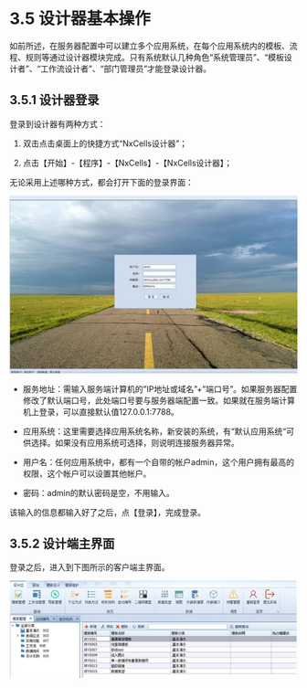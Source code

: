 # 3.5 设计器基本操作
如前所述，在服务器配置中可以建立多个应用系统，在每个应用系统内的模板、流程、规则等通过设计器模块完成。只有系统默认几种角色“系统管理员”、“模板设计者”、“工作流设计者”、“部门管理员”才能登录设计器。

## 3.5.1 设计器登录
登录到设计器有两种方式：

1)	双击点击桌面上的快捷方式“NxCells设计器”；

2)	点击【开始】-【程序】-【NxCells】-【NxCells设计器】；

无论采用上述哪种方式，都会打开下面的登录界面：
 
![](../img/3.5-1.jpg)

* 服务地址：需输入服务端计算机的”IP地址或域名”+”端口号”。如果服务器配置修改了默认端口号，此处端口号要与服务器端配置一致。如果就在服务端计算机上登录，可以直接默认值127.0.0.1:7788。

* 应用系统：这里需要选择应用系统名称，新安装的系统，有“默认应用系统“可供选择。如果没有应用系统可选择，则说明连接服务器异常。

* 用户名：任何应用系统中，都有一个自带的帐户admin，这个用户拥有最高的权限，这个帐户可以设置其他帐户。

* 密码：admin的默认密码是空，不用输入。

该输入的信息都输入好了之后，点【登录】，完成登录。

## 3.5.2 设计端主界面
登录之后，进入到下图所示的客户端主界面。

![](../img/3.5-2.jpg)
